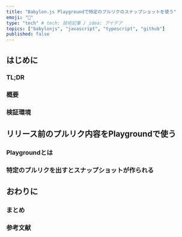 ```yaml
---
title: "Babylon.js Playgroundで特定のプルリクのスナップショットを使う"
emoji: "🍪"
type: "tech" # tech: 技術記事 / idea: アイデア
topics: ["babylonjs", "javascript", "typescript", "github"]
published: false
---
```


## はじめに

### TL;DR

### 概要

### 検証環境

## リリース前のプルリク内容をPlaygroundで使う

### Playgroundとは

### 特定のプルリクを出すとスナップショットが作られる

## おわりに

### まとめ

### 参考文献
